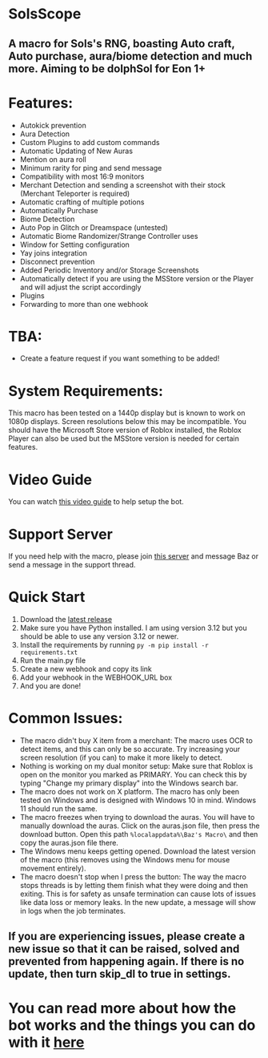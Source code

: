 # SolsScope
## A macro for Sols's RNG, boasting Auto craft, Auto purchase, aura/biome detection and much more. Aiming to be dolphSol for Eon 1+
# Features:
- Autokick prevention
- Aura Detection
- Custom Plugins to add custom commands
- Automatic Updating of New Auras
- Mention on aura roll
- Minimum rarity for ping and send message
- Compatibility with most 16:9 monitors
- Merchant Detection and sending a screenshot with their stock (Merchant Teleporter is required)
- Automatic crafting of multiple potions
- Automatically Purchase
- Biome Detection
- Auto Pop in Glitch or Dreamspace (untested)
- Automatic Biome Randomizer/Strange Controller uses
- Window for Setting configuration
- Yay joins integration
- Disconnect prevention
- Added Periodic Inventory and/or Storage Screenshots
- Automatically detect if you are using the MSStore version or the Player and will adjust the script accordingly
- Plugins
- Forwarding to more than one webhook

# TBA:
- Create a feature request if you want something to be added!

# System Requirements:
This macro has been tested on a 1440p display but is known to work on 1080p displays. Screen resolutions below this may be incompatible.
You should have the Microsoft Store version of Roblox installed, the Roblox Player can also be used but the MSStore version is needed for certain features.

# Video Guide
You can watch [this video guide](https://www.youtube.com/watch?v=Y12uiAbqMDc) to help setup the bot.

# Support Server
If you need help with the macro, please join [this server](https://discord.com/invite/y6NV89Na) and message Baz or send a message in the support thread.

# Quick Start
1. Download the [latest release](https://github.com/bazthedev/SolsRNGBot/releases/latest)
2. Make sure you have Python installed. I am using version 3.12 but you should be able to use any version 3.12 or newer.
3. Install the requirements by running `py -m pip install -r requirements.txt`
4. Run the main.py file
5. Create a new webhook and copy its link
6. Add your webhook in the WEBHOOK_URL box
7. And you are done!

# Common Issues:
- The macro didn't buy X item from a merchant: The macro uses OCR to detect items, and this can only be so accurate. Try increasing your screen resolution (if you can) to make it more likely to detect.
- Nothing is working on my dual monitor setup: Make sure that Roblox is open on the monitor you marked as PRIMARY. You can check this by typing "Change my primary display" into the Windows search bar.
- The macro does not work on X platform. The macro has only been tested on Windows and is designed with Windows 10 in mind. Windows 11 should run the same.
- The macro freezes when trying to download the auras. You will have to manually download the auras. Click on the auras.json file, then press the download button. Open this path `%localappdata%\Baz's Macro\` and then copy the auras.json file there.
- The Windows menu keeps getting opened. Download the latest version of the macro (this removes using the Windows menu for mouse movement entirely).
- The macro doesn't stop when I press the button: The way the macro stops threads is by letting them finish what they were doing and then exiting. This is for safety as unsafe termination can cause lots of issues like data loss or memory leaks. In the new update, a message will show in logs when the job terminates.
## If you are experiencing issues, please create a new issue so that it can be raised, solved and prevented from happening again. If there is no update, then turn skip_dl to true in settings.

# You can read more about how the bot works and the things you can do with it [here](https://github.com/bazthedev/SolsRNGBot/wiki)
